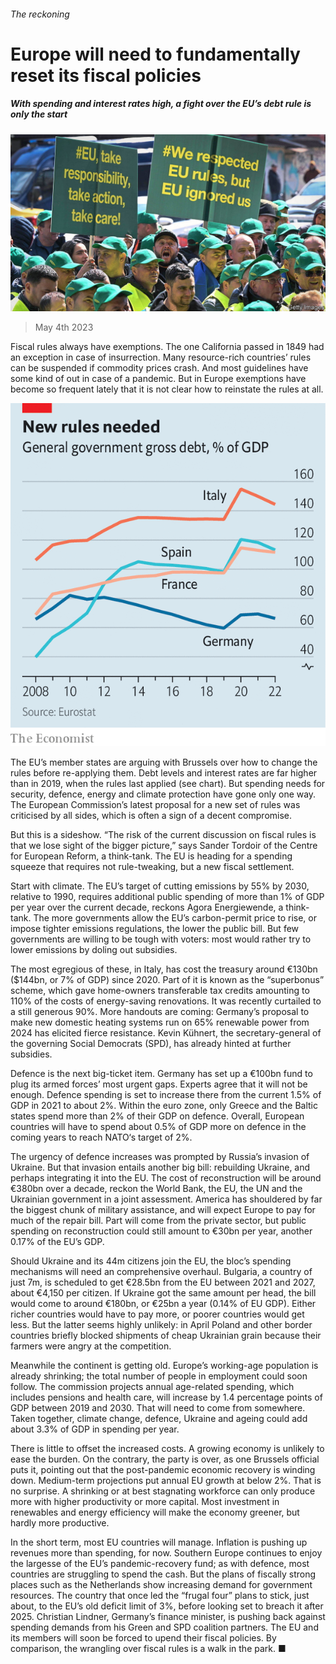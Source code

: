 ###### The reckoning

# Europe will need to fundamentally reset its fiscal policies 

##### With spending and interest rates high, a fight over the EU’s debt rule is only the start 

![image](images/20230506_EUP502.jpg) 

> May 4th 2023 

Fiscal rules always have exemptions. The one California passed in 1849 had an exception in case of insurrection. Many resource-rich countries’ rules can be suspended if commodity prices crash. And most guidelines have some kind of out in case of a pandemic. But in Europe exemptions have become so frequent lately that it is not clear how to reinstate the rules at all. 

![image](images/20230506_EUC022.png) 


The EU’s member states are arguing with Brussels over how to change the rules before re-applying them. Debt levels and interest rates are far higher than in 2019, when the rules last applied (see chart). But spending needs for security, defence, energy and climate protection have gone only one way. The European Commission’s latest proposal for a new set of rules was criticised by all sides, which is often a sign of a decent compromise. 

But this is a sideshow. “The risk of the current discussion on fiscal rules is that we lose sight of the bigger picture,” says Sander Tordoir of the Centre for European Reform, a think-tank. The EU is heading for a spending squeeze that requires not rule-tweaking, but a new fiscal settlement.

Start with climate. The EU’s target of cutting emissions by 55% by 2030, relative to 1990, requires additional public spending of more than 1% of GDP per year over the current decade, reckons Agora Energiewende, a think-tank. The more governments allow the EU’s carbon-permit price to rise, or impose tighter emissions regulations, the lower the public bill. But few governments are willing to be tough with voters: most would rather try to lower emissions by doling out subsidies. 

The most egregious of these, in Italy, has cost the treasury around €130bn ($144bn, or 7% of GDP) since 2020. Part of it is known as the “superbonus” scheme, which gave home-owners transferable tax credits amounting to 110% of the costs of energy-saving renovations. It was recently curtailed to a still generous 90%. More handouts are coming: Germany’s proposal to make new domestic heating systems run on 65% renewable power from 2024 has elicited fierce resistance. Kevin Kühnert, the secretary-general of the governing Social Democrats (SPD), has already hinted at further subsidies. 

Defence is the next big-ticket item. Germany has set up a €100bn fund to plug its armed forces’ most urgent gaps. Experts agree that it will not be enough. Defence spending is set to increase there from the current 1.5% of GDP in 2021 to about 2%. Within the euro zone, only Greece and the Baltic states spend more than 2% of their GDP on defence. Overall, European countries will have to spend about 0.5% of GDP more on defence in the coming years to reach NATO‘s target of 2%. 

The urgency of defence increases was prompted by Russia’s invasion of Ukraine. But that invasion entails another big bill: rebuilding Ukraine, and perhaps integrating it into the EU. The cost of reconstruction will be around €380bn over a decade, reckon the World Bank, the EU, the UN and the Ukrainian government in a joint assessment. America has shouldered by far the biggest chunk of military assistance, and will expect Europe to pay for much of the repair bill. Part will come from the private sector, but public spending on reconstruction could still amount to €30bn per year, another 0.17% of the EU’s GDP. 

Should Ukraine and its 44m citizens join the EU, the bloc’s spending mechanisms will need an comprehensive overhaul. Bulgaria, a country of just 7m, is scheduled to get €28.5bn from the EU between 2021 and 2027, about €4,150 per citizen. If Ukraine got the same amount per head, the bill would come to around €180bn, or €25bn a year (0.14% of EU GDP). Either richer countries would have to pay more, or poorer countries would get less. But the latter seems highly unlikely: in April Poland and other border countries briefly blocked shipments of cheap Ukrainian grain because their farmers were angry at the competition. 

Meanwhile the continent is getting old. Europe’s working-age population is already shrinking; the total number of people in employment could soon follow. The commission projects annual age-related spending, which includes pensions and health care, will increase by 1.4 percentage points of GDP between 2019 and 2030. That will need to come from somewhere. Taken together, climate change, defence, Ukraine and ageing could add about 3.3% of GDP in spending per year. 

There is little to offset the increased costs. A growing economy is unlikely to ease the burden. On the contrary, the party is over, as one Brussels official puts it, pointing out that the post-pandemic economic recovery is winding down. Medium-term projections put annual EU growth at below 2%. That is no surprise. A shrinking or at best stagnating workforce can only produce more with higher productivity or more capital. Most investment in renewables and energy efficiency will make the economy greener, but hardly more productive.

In the short term, most EU countries will manage. Inflation is pushing up revenues more than spending, for now. Southern Europe continues to enjoy the largesse of the EU’s pandemic-recovery fund; as with defence, most countries are struggling to spend the cash. But the plans of fiscally strong places such as the Netherlands show increasing demand for government resources. The country that once led the “frugal four” plans to stick, just about, to the EU’s old deficit limit of 3%, before looking set to breach it after 2025. Christian Lindner, Germany’s finance minister, is pushing back against spending demands from his Green and SPD coalition partners. The EU and its members will soon be forced to upend their fiscal policies. By comparison, the wrangling over fiscal rules is a walk in the park. ■


